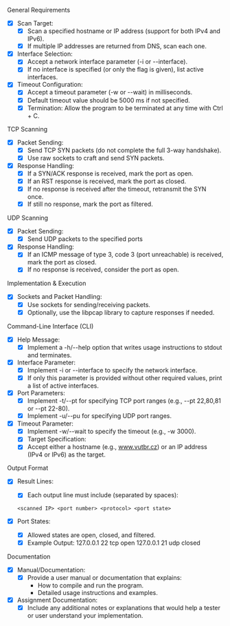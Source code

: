 General Requirements

- [X] Scan Target:
    - [X] Scan a specified hostname or IP address (support for both IPv4 and IPv6).
    - [X] If multiple IP addresses are returned from DNS, scan each one.

- [x] Interface Selection:
    - [x] Accept a network interface parameter (-i or --interface).
    - [x] If no interface is specified (or only the flag is given), list active interfaces.

- [X] Timeout Configuration:
    - [x] Accept a timeout parameter (-w or --wait) in milliseconds.
    - [x] Default timeout value should be 5000 ms if not specified.
    - [x] Termination:
        Allow the program to be terminated at any time with Ctrl + C.

TCP Scanning

- [x] Packet Sending:
    - [x] Send TCP SYN packets (do not complete the full 3-way handshake).
    - [x] Use raw sockets to craft and send SYN packets.

- [x] Response Handling:
    - [x] If a SYN/ACK response is received, mark the port as open.
    - [x] If an RST response is received, mark the port as closed.
    - [x] If no response is received after the timeout, retransmit the SYN once.
    - [x] If still no response, mark the port as filtered.

UDP Scanning

- [x] Packet Sending:
    - [x] Send UDP packets to the specified ports
- [X] Response Handling:
    - [X] If an ICMP message of type 3, code 3 (port unreachable) is received, mark the port as closed.
    - [X] If no response is received, consider the port as open.

Implementation & Execution

- [X] Sockets and Packet Handling:
    - [x] Use sockets for sending/receiving packets.
    - [X] Optionally, use the libpcap library to capture responses if needed.

Command-Line Interface (CLI)

- [X] Help Message:
    - [X] Implement a -h/--help option that writes usage instructions to stdout and terminates.

- [X] Interface Parameter:
    - [X] Implement -i or --interface to specify the network interface.
    - [X] If only this parameter is provided without other required values, print a list of active interfaces.

- [X] Port Parameters:
    - [X] Implement -t/--pt for specifying TCP port ranges (e.g., --pt 22,80,81 or --pt 22-80).
    - [X] Implement -u/--pu for specifying UDP port ranges.

- [X] Timeout Parameter:
    - [X] Implement -w/--wait to specify the timeout (e.g., -w 3000).
    - [X] Target Specification:
    - [X] Accept either a hostname (e.g., www.vutbr.cz) or an IP address (IPv4 or IPv6) as the target.

Output Format

- [X] Result Lines:
    - [X] Each output line must include (separated by spaces):
    ```
    <scanned IP> <port number> <protocol> <port state>
    ```

- [X] Port States:
    - [X] Allowed states are open, closed, and filtered.
    - [X] Example Output:
        127.0.0.1 22 tcp open
        127.0.0.1 21 udp closed

Documentation

- [X] Manual/Documentation:
    - [X] Provide a user manual or documentation that explains:
        - How to compile and run the program.
        - Detailed usage instructions and examples.

- [X] Assignment Documentation:
    - [X] Include any additional notes or explanations that would help a tester or user understand your implementation.